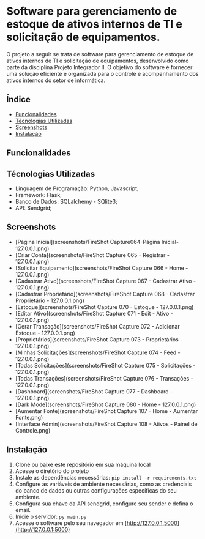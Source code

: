 # Software para gerenciamento de estoque de ativos internos de TI e solicitação de equipamentos.

O projeto a seguir se trata de software para gerenciamento de estoque de ativos internos de TI e solicitação de equipamentos, desenvolvido como parte da disciplina Projeto Integrador II. O objetivo do software é fornecer uma solução eficiente e organizada para o controle e acompanhamento dos ativos internos do setor de informática.

## Índice

<!--ts-->
* [Funcionalidades](#Funcionalidades)
* [Técnologias Utilizadas](#Técnologias-Utilizadas)
* [Screenshots](#Screenshots)
* [Instalação](#Instalação)
<!--te-->

## Funcionalidades

## Técnologias Utilizadas

- Linguagem de Programação: Python, Javascript; <br/>
- Framework: Flask; <br/>
- Banco de Dados: SQLalchemy - SQlite3; <br/>
- API: Sendgrid; <br/>

## Screenshots

- [Página Inicial](screenshots/FireShot Capture064-Página Inicial-127.0.0.1.png)
- [Criar Conta](screenshots/FireShot Capture 065 - Registrar - 127.0.0.1.png)
- [Solicitar Equipamento](screenshots/FireShot Capture 066 - Home - 127.0.0.1.png)
- [Cadastrar Ativo](screenshots/FireShot Capture 067 - Cadastrar Ativo - 127.0.0.1.png)
- [Cadastrar Proprietário](screenshots/FireShot Capture 068 - Cadastrar Proprietário - 127.0.0.1.png)
- [Estoque](screenshots/FireShot Capture 070 - Estoque - 127.0.0.1.png)
- [Editar Ativo](screenshots/FireShot Capture 071 - Edit - Ativo - 127.0.0.1.png)
- [Gerar Transação](screenshots/FireShot Capture 072 - Adicionar Estoque - 127.0.0.1.png)
- [Proprietários](screenshots/FireShot Capture 073 - Proprietários - 127.0.0.1.png)
- [Minhas Solicitações](screenshots/FireShot Capture 074 - Feed - 127.0.0.1.png)
- [Todas Solicitações](screenshots/FireShot Capture 075 - Solicitações - 127.0.0.1.png)
- [Todas Transações](screenshots/FireShot Capture 076 - Transações - 127.0.0.1.png)
- [Dashboard](screenshots/FireShot Capture 077 - Dashboard - 127.0.0.1.png)
- [Dark Mode](screenshots/FireShot Capture 080 - Home - 127.0.0.1.png)
- [Aumentar Fonte](screenshots/FireShot Capture 107 - Home - Aumentar Fonte.png)
- [Interface Admin](screenshots/FireShot Capture 108 - Ativos - Painel de Controle.png)

## Instalação

1. Clone ou baixe este repositório em sua máquina local
2. Acesse o diretório do projeto
3. Instale as dependências necessárias: ```pip install -r requirements.txt```
4. Configure as variáveis de ambiente necessárias, como as credenciais do banco de dados ou outras configurações específicas do seu ambiente.
5. Configura sua chave da API sendgrid,  configure seu sender e defina o email.
6. Inicie o servidor: ```py main.py```
7. Acesse o software pelo seu navegador em [http://127.0.0.1:5000](http://127.0.0.1:5000)
